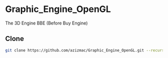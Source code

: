 # Graphic_Engine_OpenGL
The 3D Engine BBE (Before Buy Engine)

## Clone
```bash
git clone https://github.com/azizmac/Graphic_Engine_OpenGL.git --recursive
```

